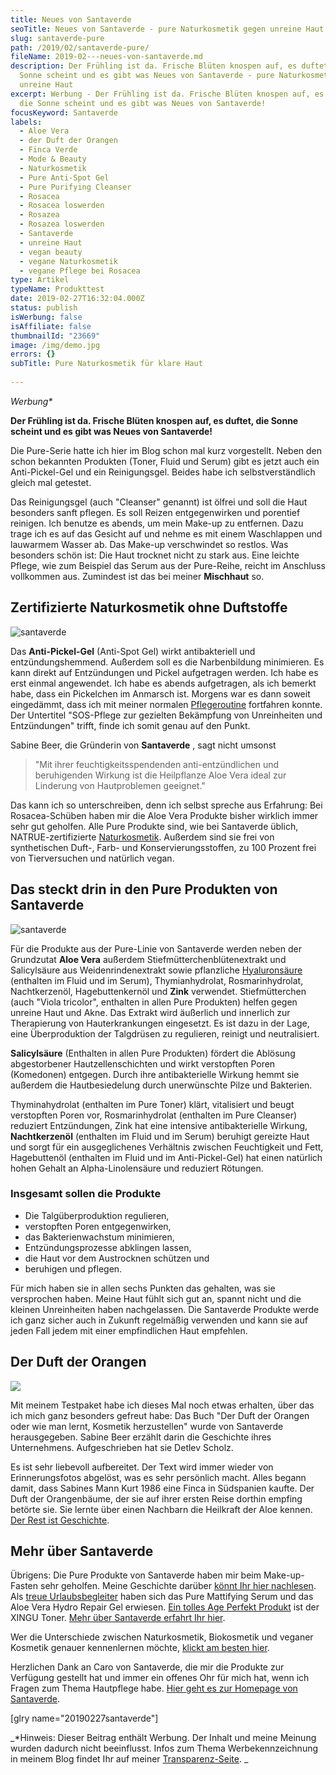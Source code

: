 ```yaml
---
title: Neues von Santaverde
seoTitle: Neues von Santaverde - pure Naturkosmetik gegen unreine Haut
slug: santaverde-pure
path: /2019/02/santaverde-pure/
fileName: 2019-02---neues-von-santaverde.md
description: Der Frühling ist da. Frische Blüten knospen auf, es duftet, die
  Sonne scheint und es gibt was Neues von Santaverde - pure Naturkosmetik gegen
  unreine Haut
excerpt: Werbung - Der Frühling ist da. Frische Blüten knospen auf, es duftet,
  die Sonne scheint und es gibt was Neues von Santaverde!
focusKeyword: Santaverde
labels:
  - Aloe Vera
  - der Duft der Orangen
  - Finca Verde
  - Mode & Beauty
  - Naturkosmetik
  - Pure Anti-Spot Gel
  - Pure Purifying Cleanser
  - Rosacea
  - Rosacea loswerden
  - Rosazea
  - Rosazea loswerden
  - Santaverde
  - unreine Haut
  - vegan beauty
  - vegane Naturkosmetik
  - vegane Pflege bei Rosacea
type: Artikel
typeName: Produkttest
date: 2019-02-27T16:32:04.000Z
status: publish
isWerbung: false
isAffiliate: false
thumbnailId: "23669"
image: /img/demo.jpg
errors: {}
subTitle: Pure Naturkosmetik für klare Haut
  
---
```


_Werbung\*_

**Der Frühling ist da. Frische Blüten knospen auf, es duftet, die Sonne scheint
und es gibt was Neues von Santaverde!**

Die Pure-Serie hatte ich hier im Blog schon mal kurz vorgestellt. Neben den
schon bekannten Produkten (Toner, Fluid und Serum) gibt es jetzt auch ein
Anti-Pickel-Gel und ein Reinigungsgel. Beides habe ich selbstverständlich gleich
mal getestet.

Das Reinigungsgel (auch "Cleanser" genannt) ist ölfrei und soll die Haut
besonders sanft pflegen. Es soll Reizen entgegenwirken und porentief reinigen.
Ich benutze es abends, um mein Make-up zu entfernen. Dazu trage ich es auf das
Gesicht auf und nehme es mit einem Waschlappen und lauwarmem Wasser ab. Das
Make-up verschwindet so restlos. Was besonders schön ist: Die Haut trocknet
nicht zu stark aus. Eine leichte Pflege, wie zum Beispiel das Serum aus der
Pure-Reihe, reicht im Anschluss vollkommen aus. Zumindest ist das bei meiner
**Mischhaut** so.

## Zertifizierte Naturkosmetik ohne Duftstoffe

![santaverde](http://cardamonchai.com/wp-content/uploads/2019/02/2019-02-27-santaverde-pure-2-400x300.jpg)

Das **Anti-Pickel-Gel** (Anti-Spot Gel) wirkt antibakteriell und
entzündungshemmend. Außerdem soll es die Narbenbildung minimieren. Es kann
direkt auf Entzündungen und Pickel aufgetragen werden. Ich habe es erst einmal
angewendet. Ich habe es abends aufgetragen, als ich bemerkt habe, dass ein
Pickelchen im Anmarsch ist. Morgens war es dann soweit eingedämmt, dass ich mit
meiner normalen [Pflegeroutine](/2018/01/santaverde/) fortfahren konnte. Der
Untertitel "SOS-Pflege zur gezielten Bekämpfung von Unreinheiten und
Entzündungen" trifft, finde ich somit genau auf den Punkt.

Sabine Beer, die Gründerin von **Santaverde** , sagt nicht umsonst

> "Mit ihrer feuchtigkeitsspendenden anti-entzündlichen und beruhigenden Wirkung
> ist die Heilpflanze Aloe Vera ideal zur Linderung von Hautproblemen geeignet."

Das kann ich so unterschreiben, denn ich selbst spreche aus Erfahrung: Bei
Rosacea-Schüben haben mir die Aloe Vera Produkte bisher wirklich immer sehr gut
geholfen. Alle Pure Produkte sind, wie bei Santaverde üblich,
NATRUE-zertifizierte
[Naturkosmetik](/2018/03/vegane-kosmetik-und-naturkosmetik/). Außerdem sind sie
frei von synthetischen Duft-, Farb- und Konservierungsstoffen, zu 100 Prozent
frei von Tierversuchen und natürlich vegan.

## Das steckt drin in den Pure Produkten von Santaverde

![santaverde](http://cardamonchai.com/wp-content/uploads/2019/02/2019-02-27-santaverde-pure-7-400x300.jpg)

Für die Produkte aus der Pure-Linie von Santaverde werden neben der Grundzutat
**Aloe Vera** außerdem Stiefmütterchenblütenextrakt und Salicylsäure aus
Weidenrindenextrakt sowie pflanzliche
[Hyaluronsäure](/2016/07/lovely-day-botanicals-kosmetiktest/) (enthalten im
Fluid und im Serum), Thymianhydrolat, Rosmarinhydrolat, Nachtkerzenöl,
Hagebuttenkernöl und **Zink** verwendet. Stiefmütterchen (auch "Viola tricolor",
enthalten in allen Pure Produkten) helfen gegen unreine Haut und Akne. Das
Extrakt wird äußerlich und innerlich zur Therapierung von Hauterkrankungen
eingesetzt. Es ist dazu in der Lage, eine Überproduktion der Talgdrüsen zu
regulieren, reinigt und neutralisiert.

**Salicylsäure** (Enthalten in allen Pure Produkten) fördert die Ablösung
abgestorbener Hautzellenschichten und wirkt verstopften Poren (Komedonen)
entgegen. Durch ihre antibakterielle Wirkung hemmt sie außerdem die
Hautbesiedelung durch unerwünschte Pilze und Bakterien.

Thyminahydrolat (enthalten im Pure Toner) klärt, vitalisiert und beugt
verstopften Poren vor, Rosmarinhydrolat (enthalten im Pure Cleanser) reduziert
Entzündungen, Zink hat eine intensive antibakterielle Wirkung, **Nachtkerzenöl**
(enthalten im Fluid und im Serum) beruhigt gereizte Haut und sorgt für ein
ausgeglichenes Verhältnis zwischen Feuchtigkeit und Fett, Hagebuttenöl
(enthalten im Fluid und im Anti-Pickel-Gel) hat einen natürlich hohen Gehalt an
Alpha-Linolensäure und reduziert Rötungen.

### Insgesamt sollen die Produkte

- Die Talgüberproduktion regulieren,
- verstopften Poren entgegenwirken,
- das Bakterienwachstum minimieren,
- Entzündungsprozesse abklingen lassen,
- die Haut vor dem Austrocknen schützen und
- beruhigen und pflegen.

Für mich haben sie in allen sechs Punkten das gehalten, was sie versprochen
haben. Meine Haut fühlt sich gut an, spannt nicht und die kleinen Unreinheiten
haben nachgelassen. Die Santaverde Produkte werde ich ganz sicher auch in
Zukunft regelmäßig verwenden und kann sie auf jeden Fall jedem mit einer
empfindlichen Haut empfehlen.

## Der Duft der Orangen

![](http://cardamonchai.com/wp-content/uploads/2019/02/2019-02-27-santaverde-pure-5-400x300.jpg)

Mit meinem Testpaket habe ich dieses Mal noch etwas erhalten, über das ich mich
ganz besonders gefreut habe: Das Buch "Der Duft der Orangen oder wie man lernt,
Kosmetik herzustellen" wurde von Santaverde herausgegeben. Sabine Beer erzählt
darin die Geschichte ihres Unternehmens. Aufgeschrieben hat sie Detlev Scholz.

Es ist sehr liebevoll aufbereitet. Der Text wird immer wieder von
Erinnerungsfotos abgelöst, was es sehr persönlich macht. Alles begann damit,
dass Sabines Mann Kurt 1986 eine Finca in Südspanien kaufte. Der Duft der
Orangenbäume, der sie auf ihrer ersten Reise dorthin empfing betörte sie. Sie
lernte über einen Nachbarn die Heilkraft der Aloe kennen.
[Der Rest ist Geschichte](/2018/01/santaverde/).

## Mehr über Santaverde

Übrigens: Die Pure Produkte von Santaverde haben mir beim Make-up-Fasten sehr
geholfen. Meine Geschichte darüber
[könnt Ihr hier nachlesen](/2018/07/make-up-fasten/). Als
[treue Urlaubsbegleiter](/2018/06/mit-santaverde-auf-reisen/) haben sich das
Pure Mattifying Serum und das Aloe Vera Hydro Repair Gel erwiesen.
[Ein tolles Age Perfekt Produkt](/2018/12/neues-von-santaverde/) ist der XINGU
Toner. [Mehr über Santaverde erfahrt Ihr hier](/2018/01/santaverde/).

Wer die Unterschiede zwischen Naturkosmetik, Biokosmetik und veganer Kosmetik
genauer kennenlernen möchte,
[klickt am besten hier](/2018/03/vegane-kosmetik-und-naturkosmetik/).

Herzlichen Dank an Caro von Santaverde, die mir die Produkte zur Verfügung
gestellt hat und immer ein offenes Ohr für mich hat, wenn ich Fragen zum Thema
Hautpflege habe.
[Hier geht es zur Homepage von Santaverde](https://www.santaverde.de/).

[glry name="20190227santaverde"]

_\*Hinweis: Dieser Beitrag enthält Werbung. Der Inhalt und meine Meinung wurden
dadurch nicht beeinflusst. Infos zum Thema Werbekennzeichnung in meinem Blog
findet Ihr auf meiner [Transparenz-Seite](/werbung/). _

  
